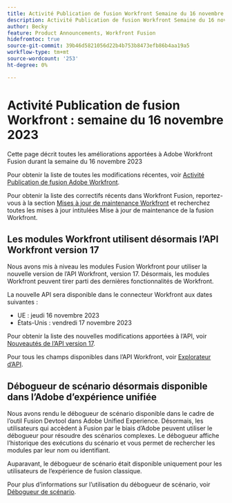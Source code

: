 ```yaml
---
title: Activité Publication de fusion Workfront Semaine du 16 novembre 2023
description: Activité Publication de fusion Workfront Semaine du 16 novembre 2023
author: Becky
feature: Product Announcements, Workfront Fusion
hidefromtoc: true
source-git-commit: 39b46d5821056d22b4b753b8473efb86b4aa19a5
workflow-type: tm+mt
source-wordcount: '253'
ht-degree: 0%

---
```


# Activité Publication de fusion Workfront : semaine du 16 novembre 2023

Cette page décrit toutes les améliorations apportées à Adobe Workfront Fusion durant la semaine du 16 novembre 2023

Pour obtenir la liste de toutes les modifications récentes, voir [Activité Publication de fusion Adobe Workfront](../../../product-announcements/product-releases/fusion-release-activity/fusion-release-activity.md).

Pour obtenir la liste des correctifs récents dans Workfront Fusion, reportez-vous à la section [Mises à jour de maintenance Workfront](https://experienceleague.adobe.com/docs/workfront-known-issues/releases/current-updates.html) et recherchez toutes les mises à jour intitulées Mise à jour de maintenance de la fusion Workfront.

## Les modules Workfront utilisent désormais l’API Workfront version 17

Nous avons mis à niveau les modules Fusion Workfront pour utiliser la nouvelle version de l’API Workfront, version 17. Désormais, les modules Workfront peuvent tirer parti des dernières fonctionnalités de Workfront.

La nouvelle API sera disponible dans le connecteur Workfront aux dates suivantes :

* UE : jeudi 16 novembre 2023
* États-Unis : vendredi 17 novembre 2023

Pour obtenir la liste des nouvelles modifications apportées à l’API, voir [Nouveautés de l’API version 17](/help/quicksilver/wf-api/api/new-api-version-17.md).

Pour tous les champs disponibles dans l’API Workfront, voir [Explorateur d’API](https://developer.adobe.com/workfront/api-explorer).

## Débogueur de scénario désormais disponible dans l’Adobe d’expérience unifiée

Nous avons rendu le débogueur de scénario disponible dans le cadre de l’outil Fusion Devtool dans Adobe Unified Experience. Désormais, les utilisateurs qui accèdent à Fusion par le biais d’Adobe peuvent utiliser le débogueur pour résoudre des scénarios complexes. Le débogueur affiche l’historique des exécutions du scénario et vous permet de rechercher les modules par leur nom ou identifiant.

Auparavant, le débogueur de scénario était disponible uniquement pour les utilisateurs de l’expérience de fusion classique.

Pour plus d’informations sur l’utilisation du débogueur de scénario, voir [Débogueur de scénario](/help/quicksilver/workfront-fusion/scenarios/debug-scenarios-with-dev-tool.md#scenario-debugger).

